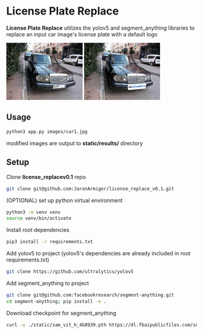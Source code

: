 # License Plate Replace

**License Plate Replace** utilizes the yolov5 and segment_anything libraries to replace an input car image's license plate with a default logo

<p float="left">
  <img src="resources/demo-images/car11.jpg?raw=true" width="40%" />
  <img src="resources/demo-images/result_replace_11.jpg?raw=true" width="40%" /> 
</p>


## Usage
```bash
python3 app.py images/car1.jpg
```

modified images are output to __static/results/__ directory


## Setup
Clone **license_replacev0.1** repo
```bash
git clone git@github.com:JaronArmiger/license_replace_v0.1.git
```

(OPTIONAL) set up python virtual environment
```bash
python3 -m venv venv
source venv/bin/activate
```

Install root dependencies
```bash
pip3 install -r requirements.txt
```

Add yolov5 to project (yolov5's dependencies are already included in root requirements.txt)
```bash
git clone https://github.com/ultralytics/yolov5
```

Add segment_anything to project
```bash
git clone git@github.com:facebookresearch/segment-anything.git
cd segment-anything; pip install -e .
```

Download checkpoint for segment_anything
```bash
curl -o ./static/sam_vit_h_4b8939.pth https://dl.fbaipublicfiles.com/segment_anything/sam_vit_h_4b8939.pth
```

